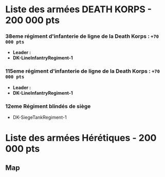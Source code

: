 # Liste des armées DEATH KORPS - 200 000 pts
### 38eme régiment d'infanterie de ligne de la Death Korps : `+70 000 pts`
  - **Leader :** 
  - **DK-LineInfantryRegiment-1**
### 115eme régiment d'infanterie de ligne de la Death Korps : `+70 000 pts`
  - **Leader :** 
  - **DK-LineInfantryRegiment-1**
### 12eme Régiment blindés de siège
- DK-SiegeTankRegiment-1

# Liste des armées Hérétiques - 200 000 pts

## Map
